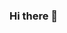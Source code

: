 ### Hi there 👋

<!--![1ICP](https://user-images.githubusercontent.com/89507014/157661115-92df4993-564c-43d0-9f4f-f355a17807cc.GIF)

**abrarsharif66/abrarsharif66** is a ✨ _special_ ✨ repository because its `README.md` (this file) appears on your GitHub profile.

Here are some ideas to get you started:

- 🔭 I’m currently working on ...
- 🌱 I’m currently learning ...
- 👯 I’m looking to collaborate on ...
- 🤔 I’m looking for help with ...
- 💬 Ask me about ...
- 📫 How to reach me: ...
- 😄 Pronouns: ...
- ⚡ Fun fact: ...
-->
